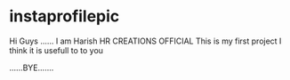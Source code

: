 # instaprofilepic
Hi Guys ......
I am Harish
HR CREATIONS OFFICIAL
This is my first project I think it is usefull to to you

......BYE.......
